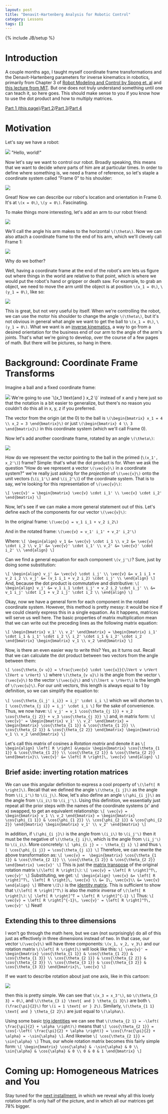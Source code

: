 ```yaml
---
layout: post
title: "Denavit-Hartenberg Analysis for Robotic Control"
category: Lessons
tags: []
---
```

{% include JB/setup %}

# Introduction

A couple months ago, I taught myself coordinate frame transformations and the Denavit-Hartenberg parameters for inverse kinematics in robotics, primarily from Chapter 3 of [Robot Modeling and Control by Spong et. al](http://www.amazon.com/Robot-Modeling-Control-Mark-Spong/dp/0471649902) and [this lecture from MIT](http://ocw.mit.edu/courses/aeronautics-and-astronautics/16-07-dynamics-fall-2009/lecture-notes/MIT16_07F09_Lec03.pdf). But one does not truly understand something until one can teach it, so here goes. This should make sense to you if you know how to use the dot product and how to multiply matrices. 

[Part 1 (this page)](/2012/06/05/denavit-hartenberg-robotic-control/)/[Part 2](/2012/06/09/denavit-hartenberg-for-robotics-part-2-homogeneous-matrices/)/[Part 3](/2012/06/10/denavit-hartenberg-for-robotics-part-3-the-d-h-parameters/)/[Part 4](/2012/06/19/denavit-hartenberg-parameters-part-4-existence-and-uniqueness/)

# Motivation

Let's say we have a robot:

<img src="/img/2012-06-05/robot.png">
"Hello, world!"

Now let's say we want to control our robot. Broadly speaking, this means that we want to decide *where* parts of him are at particular times. In order to define where something is, we need a frame of reference, so let's staple a coordinate system called "Frame 0" to his shoulder:

<img src="/img/2012-06-05/robot_with_frame_0.png">

Great! Now we can describe our robot's location and orientation in Frame 0. It's at `\(x = 0\)`, `\(y = 0\)`. Fascinating.

To make things more interesting, let's add an arm to our robot friend:

<img src="/img/2012-06-05/robot_with_arm.png">

We'll call the angle his arm makes to the horizontal `\(\theta\)`. Now we can also attach a coordinate frame to the end of his arm, which we'll clevely call Frame 1:

<img src="/img/2012-06-05/robot_with_arm_and_frame_1.png">

Why do we bother?

Well, having a coordinate frame at the end of the robot's arm lets us figure out where things in the world are relative to that point, which is where we would put the robot's hand or gripper or death saw. For example, to grab an object, we need to move the arm until the object is at position `\(x_1 = 0\)`, `\(y_1 = 0\)`, like so:

<img src="/img/2012-06-05/robot_with_arm_and_frame_1_and_ball.png">

This is great, but not very useful by itself. When we're controlling the robot, we can use the motor his shoulder to change the angle `\(\theta\)`, but it's not obvious in general what angle we want to get the ball to `\(x_1 = 0\)`, `\(y_1 = 0\)`. What we want is an [inverse kinematics](http://en.wikipedia.org/wiki/Inverse_kinematics), a way to go from a desired orientation for the business end of our arm to the angle of the arm's joints. That's what we're going to develop, over the course of a few pages of math. But there will be pictures, so hang in there. 

# Background: Coordinate Frame Transforms

Imagine a ball and a fixed coordinate frame:

<img src="/img/2012-06-05/ball_frame_0.png">
We're going to use `\(x_1 \text{and } x_2 \)` instead of x and y here just so that the notation is a bit easier to generalize, but there's no reason you couldn't do this all in x, y, z if you preferred.

The vector from the origin (at the 0) to the ball is `\(\begin{bmatrix} x_1 = 4 \\ x_2 = 3 \end{bmatrix}\)` or just `\(\begin{bmatrix} 4 \\ 3 \end{bmatrix}\)` in this coordinate system (which we'll call Frame 0). 

Now let's add another coordinate frame, rotated by an angle `\(\theta\)`:

<img src="/img/2012-06-05/ball_frame_0_and_1.png">

How do we represent the vector pointing to the ball in the primed (`\(x_1', x_2'\)`) frame? Simple: that's what the dot product is for. When we ask the question "How do we represent a vector `\(\vec{v}\)` in a coordinate system?" we're really just asking for the *projection* of `\(\vec{v}\)` onto the unit vectors (`\(i_1'\)` and `\(i_2'\)`) of the coordinate system. That is to say, we're looking for this representation of `\(\vec{v}\)`:

`\[
\vec{v}' = \begin{bmatrix} \vec{v} \cdot i_1' \\ \vec{v} \cdot i_2' \end{bmatrix}
\]`

Now, let's see if we can make a more general statement out of this. Let's define each of the components for our vector `\(\vec{v}\)`:

In the original frame:
`\(\vec{v} = v_1 i_1 + v_2 i_2\)`

And in the rotated frame:
`\(\vec{v} = v_1' i_1' + v_2' i_2'\)`

Where:
`\[
\begin{align}
v_1 &= \vec{v} \cdot i_1 \\
v_2 &= \vec{v} \cdot i_2 \\
v_1' &= \vec{v}' \cdot i_1' \\
v_2' &= \vec{v}' \cdot i_2' \\
\end{align}
\]`

Can we find a general equation for each component `\(v_j'\)`? Sure, just by doing some substitution:

`\[
\begin{align}
v_j' &= \vec{v} \cdot i_j' \\
\vec{v} &= v_1 i_1 + v_2 i_2 \\
v_j' &= (v_1 i_1 + v_2 i_2) \cdot i_j' \\
\end{align}
\]`
And, because the dot product is commutative and distributive:
`\[
\begin{align}
v_j' &= v_1 i_1 \cdot i_j' + v_2 i_2 \cdot i_j' \\
 &= v_1 i_j' \cdot i_1 + v_2 i_j' \cdot i_2 \\
\end{align}
\]`

Okay, now we have a general form for each component in the rotated coordinate system. However, this method is pretty messy: it would be nice if we could cleanly express this in a single equation. As it happens, matrices will serve us well here. The basic properties of matrix multiplication mean that we can write out the preceding lines as the following matrix equation:

`\[
\begin{bmatrix}
v_1' \\
v_2'
\end{bmatrix} =
\begin{bmatrix}
i_1' \cdot i_1 & i_1' \cdot i_2 \\
i_2' \cdot i_1 & i_2' \cdot i_2
\end{bmatrix}
\begin{bmatrix}
v_1 \\
v_2
\end{bmatrix}
\]`

Now, is there an even easier way to write this? Yes, as it turns out. Recall that we can calculate the dot product between two vectors from the angle between them:

`\[
\cos{\theta_{v u}} = \frac{\vec{v} \cdot \vec{u}}{\lVert v \rVert \lVert u \rVert}
\]`
where `\(\theta_{v u}\)` is the angle from the vector `\(\vec{v}\)` to the vector `\(\vec{u}\)` and `\(\lVert u \rVert\)` is the length of `\(\vec{u}\)`. For our unit vectors, this length is always equal to 1 by definition, so we can simplify the equation to:

`\[
\cos{\theta_{i_j' i_i}} = i_j' \cdot i_i
\]`
which we will shorten to
`\[
\cos{\theta_{j i}} = i_j' \cdot i_i
\]`
for the sake of convenience. Thus, we now have:
`\[
v_j' = v_1 \cos{\theta_{j 1}} + v_2 \cos{\theta_{j 2}} + v_3 \cos{\theta_{j 3}}
\]`
and, in matrix form:
`\[
\vec{v}' = \begin{bmatrix}
v_1' \\
v_2'
\end{bmatrix} =
\begin{bmatrix}
\cos{\theta_{1 1}} & \cos{\theta_{1 2}} \\
\cos{\theta_{2 1}} & \cos{\theta_{2 2}}
\end{bmatrix}
\begin{bmatrix}
v_1 \\
v_2
\end{bmatrix}
\]`

Let's call this matrix of cosines a *Rotation matrix* and denote it as 
`\[
\begin{align}
\left[ R \right] &\equiv \begin{bmatrix}
\cos{\theta_{1 1}} & \cos{\theta_{1 2}} \\
\cos{\theta_{2 1}} & \cos{\theta_{2 2}}
\end{bmatrix}\\
\vec{v}' &= \left[ R \right]\, \vec{v}
\end{align}
\]`

## Brief aside: inverting rotation matrices
We can use this angular definition to express a cool property of `\(\left[ R \right]\)`. Recall that we defined the angle `\(\theta_{i j}\)` as the angle from `\(i_i'\)` to `\(i_j\)`. Now, let's also define an angle `\(\phi_{i j}\)` as the angle from `\(i_i\)` to `\(i_j'\)`. Using this definition, we essentially just repeat all the prior steps with the names of the coordinate systems (x' and x) swapped, to get an equivalent relationship:
`\[
\vec{v} = \begin{bmatrix}
v_1 \\
v_2
\end{bmatrix} =
\begin{bmatrix}
\cos{\phi_{1 1}} & \cos{\phi_{1 2}} \\
\cos{\phi_{2 1}} & \cos{\phi_{2 2}}
\end{bmatrix}
\begin{bmatrix}
v_1' \\
v_2'
\end{bmatrix}
\]`

In addition, if `\(\phi_{i j}\)` is the angle from `\(i_i\)` to `\(i_j'\)` then it must be the negative of `\(\theta_{j i}\)`, which is the angle from `\(i_j'\)` to `\(i_i\)`. More concretely:
`\[
\phi_{i j} = - \theta_{j i}
\]`
and thus
`\[
\cos{\phi_{i j}} = \cos{\theta_{j i}}
\]`
Therefore, we can rewrite the above transformation as:
`\[
\vec{v} = 
\begin{bmatrix}
\cos{\theta_{1 1}} & \cos{\theta_{2 1}} \\
\cos{\theta_{1 2}} & \cos{\theta_{2 2}}
\end{bmatrix} \vec{v}'
\]`
This is just the [matrix transpose](http://en.wikipedia.org/wiki/Transpose) of the original rotation matrix `\(\left[ R \right]\)`:
`\[
\vec{v} = \left[ R \right]^T\, \vec{v}'
\]`
Substituting, we get:
`\[
\begin{align}
\vec{v} &= \left[ R \right]^T\, \left[ R \right]\, \vec{v} \\
 &= I\, \vec{v}\\
 &= \vec{v}
\end{align}
\]`
Where `\(I\)` is the [identity matrix](http://en.wikipedia.org/wiki/Identity_matrix). This is sufficient to show that `\(\left[ R \right]^T\)` is also the *matrix inverse* of `\(\left[ R \right]\)`:
`\[
\left[ R \right]^T = \left[ R \right]^{-1}
\]`
Thus:
`\[
\vec{v} = \left[ R \right]^{-1}\, \vec{v}' = \left[ R \right]^T\, \vec{v}'
\]`
Neat!

## Extending this to three dimensions
I won't go through the math here, but we can (not surprisingly) do all of this just as effectively in three dimensions instead of two. In that case, our vector `\(\vec{v}\)` will have three components: `\(v_1, v_2, v_3\)` and our rotation matrix `\(\left[ R \right]\)` will look like this:
`\[
\vec{v}' = \begin{bmatrix}
\cos{\theta_{1 1}} & \cos{\theta_{1 2}} & \cos{\theta_{1 3}} \\
\cos{\theta_{2 1}} & \cos{\theta_{2 2}} & \cos{\theta_{2 3}} \\
\cos{\theta_{3 1}} & \cos{\theta_{3 2}} & \cos{\theta_{3 3}}
\end{bmatrix}\, \vec{v}
\]`

If we want to describe rotation about just one axis, like in this cartoon:

<img src="/img/2012-06-05/3d_rotation_example.png">

then this is pretty simple. We can see that `\(x_3 = x_3'\)`, so `\(\theta_{3 3} = 0\)`, and `\(\theta_{3 i} \text{ and } \theta_{i 3}\)` are both `\(\frac{\pi}{2}\)` for `\(i = 1 \text{ or } 2\)`. Similarly, `\(\theta_{1 1} \text{ and } \theta_{2 2}\)` are just equal to `\(\alpha\)`. 

Using some basic [trig identities](http://en.wikipedia.org/wiki/List_of_trigonometric_identities#Symmetry) we can see that `\(\theta_{2 1} = -\left( \frac{\pi}{2} + \alpha \right)\)` means that 
`\[
\cos{\theta_{2 1}} = \cos{-\left( \frac{\pi}{2} + \alpha \right)} = \cos{\frac{\pi}{2} + \alpha} = -\sin{\alpha}
\]`. 
And likewise
`\[
\cos{\theta_{2 1}} = \sin{\alpha}
\]`
Thus, our whole rotation matrix becomes this fairly simple form:
`\[
\begin{bmatrix}
\cos{\alpha} & -\sin{\alpha} & 0 \\
\sin{\alpha} & \cos{\alpha} & 0 \\
0 & 0 & 1
\end{bmatrix}
\]`

# Coming up: Homogeneous Matrices and You
Stay tuned for the [next installment](/2012/06/09/denavit-hartenberg-for-robotics-part-2-homogeneous-matrices/), in which we reveal why all this lovely rotation stuff is only half of the picture, and in which all our matrices get 78% bigger. 
